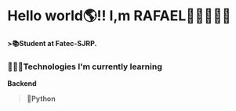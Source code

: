 # Hello world🌎!! I,m RAFAEL👋🏾🙋🏾‍♂️


**>📚Student at Fatec-SJRP.**


### 👨🏿‍💻Technologies I'm currently learning


**Backend**

>**🐍Python**

